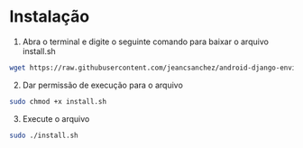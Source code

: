 # Instalação
1. Abra o terminal e digite o seguinte comando para baixar o arquivo install.sh
```bash
wget https://raw.githubusercontent.com/jeancsanchez/android-django-environment/master/install.sh
```
2. Dar permissão de execução para o arquivo
```bash
sudo chmod +x install.sh
```
3. Execute o arquivo
```bash
sudo ./install.sh
```
